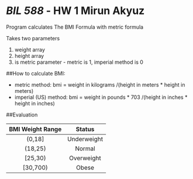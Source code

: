 # **_BIL 588_** - HW 1 Mirun Akyuz

Program calculates The BMI Formula with metric formula

Takes two parameters

1. weight array
2. height array
3. is metric parameter - metric is 1, imperial method is 0  



##How to calculate BMI:
* metric method: bmi = weight in kilograms /(height in meters * height in meters) 
* imperial (US) method: bmi = weight in pounds * 703  /(height in inches * height in inches)

##Evaluation

| BMI	Weight Range  |  Status       |
| :---:               | :---:         |
| (0,18]              | Underweight   |
| (18,25)             | Normal        |
| [25,30)             | Overweight    |
| [30,700)            | Obese         |
